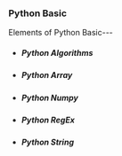 ### **Python Basic**
Elements of Python Basic---
* ##### **Python Algorithms**
* ##### **Python Array**
* ##### **Python Numpy**
* ##### **Python RegEx**
* ##### **Python String**